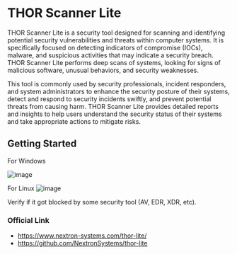 # THOR Scanner Lite
THOR Scanner Lite is a security tool designed for scanning and identifying potential security vulnerabilities and threats within computer systems. It is specifically focused on detecting indicators of compromise (IOCs), malware, and suspicious activities that may indicate a security breach. THOR Scanner Lite performs deep scans of systems, looking for signs of malicious software, unusual behaviors, and security weaknesses.

This tool is commonly used by security professionals, incident responders, and system administrators to enhance the security posture of their systems, detect and respond to security incidents swiftly, and prevent potential threats from causing harm. THOR Scanner Lite provides detailed reports and insights to help users understand the security status of their systems and take appropriate actions to mitigate risks.

## Getting Started
For Windows

![image](https://github.com/user-attachments/assets/f9ac77fe-c83d-4fe1-9d52-8c225df38150)

For Linux
![image](https://github.com/user-attachments/assets/d7799e86-ac76-4b47-9f7e-f87f808c6e0f)

Verify if it got blocked by some security tool (AV, EDR, XDR, etc).

### Official Link

* https://www.nextron-systems.com/thor-lite/
* https://github.com/NextronSystems/thor-lite


